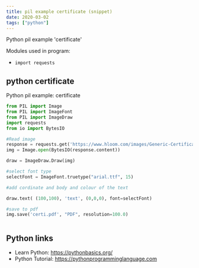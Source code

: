 ```yaml
---
title: pil example certificate (snippet)
date: 2020-03-02
tags: ["python"]
---
```

Python pil example 'certificate'


Modules used in program: 
* `import requests`

## python certificate

Python pil example: certificate

```python
from PIL import Image
from PIL import ImageFont
from PIL import ImageDraw
import requests
from io import BytesIO

#Read image
response = requests.get('https://www.hloom.com/images/Generic-Certificate-of-Completion.jpg')
img = Image.open(BytesIO(response.content))

draw = ImageDraw.Draw(img)

#select font type
selectFont = ImageFont.truetype("arial.ttf", 15)

#add cordinate and body and colour of the text

draw.text( (100,100), 'text', (0,0,0), font=selectFont)

#save to pdf
img.save('certi.pdf', "PDF", resolution=100.0)



```

## Python links

- Learn Python: https://pythonbasics.org/
- Python Tutorial: https://pythonprogramminglanguage.com
